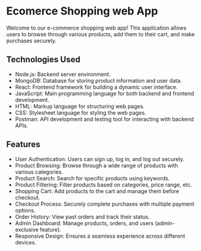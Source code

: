 # Ecomerce Shopping web App
Welcome to our e-commerce shopping web app! This application allows users to browse through various products, add them to their cart, and make purchases securely.

## Technologies Used
* Node.js: Backend server environment.
* MongoDB: Database for storing product information and user data.
* React: Frontend framework for building a dynamic user interface.
* JavaScript: Main programming language for both backend and frontend development.
* HTML: Markup language for structuring web pages.
* CSS: Stylesheet language for styling the web pages.
* Postman: API development and testing tool for interacting with backend APIs.
## Features
* User Authentication: Users can sign up, log in, and log out securely.
* Product Browsing: Browse through a wide range of products with various categories.
* Product Search: Search for specific products using keywords.
* Product Filtering: Filter products based on categories, price range, etc.
* Shopping Cart: Add products to the cart and manage them before checkout.
* Checkout Process: Securely complete purchases with multiple payment options.
* Order History: View past orders and track their status.
* Admin Dashboard: Manage products, orders, and users (admin-exclusive feature).
* Responsive Design: Ensures a seamless experience across different devices.

  
